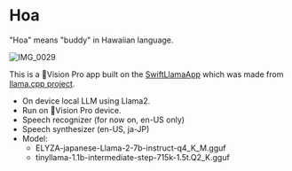 # Hoa

"Hoa" means "buddy" in Hawaiian language.

![IMG_0029](https://github.com/AlohaYos/Hoa/assets/4338056/11ab24c0-8857-49c9-95e7-edcd2b8b554c)

This is a Vision Pro app built on the [SwiftLlamaApp](https://github.com/ensan-hcl/SwiftLlamaApp) which was made from [llama.cpp project](https://github.com/ggerganov/llama.cpp).

 - On device local LLM using Llama2.
 - Run on Vision Pro device.
 - Speech recognizer (for now on, en-US only)
 - Speech synthesizer (en-US, ja-JP)
 - Model:
   - ELYZA-japanese-Llama-2-7b-instruct-q4_K_M.gguf
   - tinyllama-1.1b-intermediate-step-715k-1.5t.Q2_K.gguf
     
